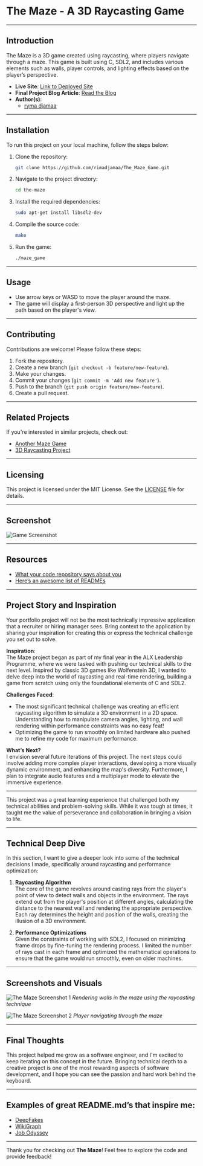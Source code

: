 
# **The Maze - A 3D Raycasting Game**

---

## **Introduction**

The Maze is a 3D game created using raycasting, where players navigate through a maze. This game is built using C, SDL2, and includes various elements such as walls, player controls, and lighting effects based on the player’s perspective.

- **Live Site**: [Link to Deployed Site](https://djamaarima7.wixsite.com/portfolio)  
- **Final Project Blog Article**: [Read the Blog](https://medium.com/@djamaarima7/the-maze-0daf140e60bb)  
- **Author(s)**:  
  - [ryma djamaa](www.linkedin.com/in/ryma-djamaa-648a4b260)

---

## **Installation**

To run this project on your local machine, follow the steps below:

1. Clone the repository:
   ```bash
   git clone https://github.com/rimadjamaa/The_Maze_Game.git
   ```

2. Navigate to the project directory:
   ```bash
   cd the-maze
   ```

3. Install the required dependencies:
   ```bash
   sudo apt-get install libsdl2-dev
   ```

4. Compile the source code:
   ```bash
   make
   ```

5. Run the game:
   ```bash
   ./maze_game
   ```

---

## **Usage**

- Use arrow keys or WASD to move the player around the maze.
- The game will display a first-person 3D perspective and light up the path based on the player's view.

---

## **Contributing**

Contributions are welcome! Please follow these steps:

1. Fork the repository.
2. Create a new branch (`git checkout -b feature/new-feature`).
3. Make your changes.
4. Commit your changes (`git commit -m 'Add new feature'`).
5. Push to the branch (`git push origin feature/new-feature`).
6. Create a pull request.

---

## **Related Projects**

If you're interested in similar projects, check out:

- [Another Maze Game](https://github.com/QuantitativeBytes/qbRayTrace.git)
- [3D Raycasting Project](https://youtu.be/PoIU11A49ZM)

---

## **Licensing**

This project is licensed under the MIT License. See the [LICENSE](LICENSE) file for details.

---

## **Screenshot**

![Game Screenshot](./images/img1.png)

---

## **Resources**

- [What your code repository says about you](https://changelog.com/posts/what-your-code-repository-says-about-you)
- [Here’s an awesome list of READMEs](https://github.com/matiassingers/awesome-readme)

---

## Project Story and Inspiration

Your portfolio project will not be the most technically impressive application that a recruiter or hiring manager sees. Bring context to the application by sharing your inspiration for creating this or express the technical challenge you set out to solve. 

**Inspiration**:  
The Maze project began as part of my final year in the ALX Leadership Programme, where we were tasked with pushing our technical skills to the next level. Inspired by classic 3D games like Wolfenstein 3D, I wanted to delve deep into the world of raycasting and real-time rendering, building a game from scratch using only the foundational elements of C and SDL2.

**Challenges Faced**:  
- The most significant technical challenge was creating an efficient raycasting algorithm to simulate a 3D environment in a 2D space. Understanding how to manipulate camera angles, lighting, and wall rendering within performance constraints was no easy feat!
- Optimizing the game to run smoothly on limited hardware also pushed me to refine my code for maximum performance.

**What’s Next?**  
I envision several future iterations of this project. The next steps could involve adding more complex player interactions, developing a more visually dynamic environment, and enhancing the map's diversity. Furthermore, I plan to integrate audio features and a multiplayer mode to elevate the immersive experience.

---

This project was a great learning experience that challenged both my technical abilities and problem-solving skills. While it was tough at times, it taught me the value of perseverance and collaboration in bringing a vision to life.

---

## Technical Deep Dive

In this section, I want to give a deeper look into some of the technical decisions I made, specifically around raycasting and performance optimization:

1. **Raycasting Algorithm**  
   The core of the game revolves around casting rays from the player's point of view to detect walls and objects in the environment. The rays extend out from the player's position at different angles, calculating the distance to the nearest wall and rendering the appropriate perspective. Each ray determines the height and position of the walls, creating the illusion of a 3D environment.

2. **Performance Optimizations**  
   Given the constraints of working with SDL2, I focused on minimizing frame drops by fine-tuning the rendering process. I limited the number of rays cast in each frame and optimized the mathematical operations to ensure that the game would run smoothly, even on older machines.

---

## Screenshots and Visuals

![The Maze Screenshot 1](./images/walls.gif)
*Rendering walls in the maze using the raycasting technique*

![The Maze Screenshot 2](./images/img2.png)
*Player navigating through the maze*

---

## Final Thoughts

This project helped me grow as a software engineer, and I'm excited to keep iterating on this concept in the future. Bringing technical depth to a creative project is one of the most rewarding aspects of software development, and I hope you can see the passion and hard work behind the keyboard.

---

## Examples of great README.md’s that inspire me:

- [DeepFakes](https://github.com/deepfakes/faceswap)
- [WikiGraph](https://github.com/jongracecox/wikigraph)
- [Job Odyssey](https://github.com/jobodyssey/jobodyssey)

---

Thank you for checking out **The Maze**! Feel free to explore the code and provide feedback!

